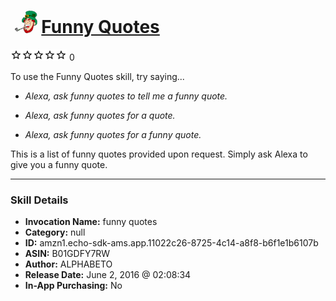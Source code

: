# &nbsp;<img src="skill_icon" alt="Funny Quotes icon" width="36"> [Funny Quotes](http://alexa.amazon.com/#skills/amzn1.echo-sdk-ams.app.11022c26-8725-4c14-a8f8-b6f1e1b6107b)
![0 stars](../../images/ic_star_border_black_18dp_1x.png)![0 stars](../../images/ic_star_border_black_18dp_1x.png)![0 stars](../../images/ic_star_border_black_18dp_1x.png)![0 stars](../../images/ic_star_border_black_18dp_1x.png)![0 stars](../../images/ic_star_border_black_18dp_1x.png) 0

To use the Funny Quotes skill, try saying...

* *Alexa, ask funny quotes to tell me a funny quote.*

* *Alexa, ask funny quotes for a quote.*

* *Alexa, ask funny quotes for a funny quote.*

This is a list of funny quotes provided upon request. Simply ask Alexa to give you a funny quote.

***

### Skill Details

* **Invocation Name:** funny quotes
* **Category:** null
* **ID:** amzn1.echo-sdk-ams.app.11022c26-8725-4c14-a8f8-b6f1e1b6107b
* **ASIN:** B01GDFY7RW
* **Author:** ALPHABETO
* **Release Date:** June 2, 2016 @ 02:08:34
* **In-App Purchasing:** No
